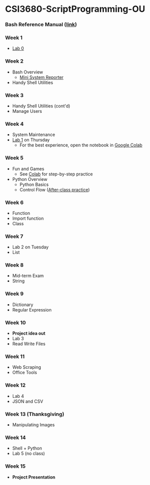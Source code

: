# CSI3680-ScriptProgramming-OU
### Bash Reference Manual ([link](Bash%20Reference%20Manual%20-%202025.pdf))
### Week 1
- [Lab 0](Environment%20Setup/Lab%200.md)
### Week 2
- Bash Overview
  - [Mini System Reporter](Bash%20Overview/Mini_System_Reporter.ipynb)
- Handy Shell Utilities

### Week 3
- Handy Shell Utilities (cont'd)
- Manage Users

### Week 4
- System Maintenance
- [Lab 1](Labs/CSI3680_Lab1_YOURNAME.ipynb) on Thursday 
  - For the best experience, open the notebook in [Google Colab](https://colab.research.google.com/drive/196GGlvGShGOYrMCgYheNW4ZjHdxdG5ZP?usp=sharing)

### Week 5
- Fun and Games
  - See [Colab](https://colab.research.google.com/drive/1Xdppazh-uLcirJJoyznuewfoWSF5q8ZS?usp=sharing) for step-by-step practice 
- Python Overview
  - Python Basics
  - Control Flow ([After-class practice](https://colab.research.google.com/drive/1ZgpLrzougqqHIS_9v5tg-Px9E80Pqv-1?usp=sharing))

### Week 6
- Function
- Import function
- Class

### Week 7
- Lab 2 on Tuesday
- List

### Week 8
- Mid-term Exam
- String

### Week 9
- Dictionary
- Regular Expression


### Week 10
- **Project idea out**
- Lab 3
- Read Write Files


### Week 11
- Web Scraping
- Office Tools
  
### Week 12
- Lab 4
- JSON and CSV


### Week 13 (Thanksgiving)
- Manipulating Images

### Week 14
- Shell + Python
- Lab 5 (no class)

### Week 15
- **Project Presentation**